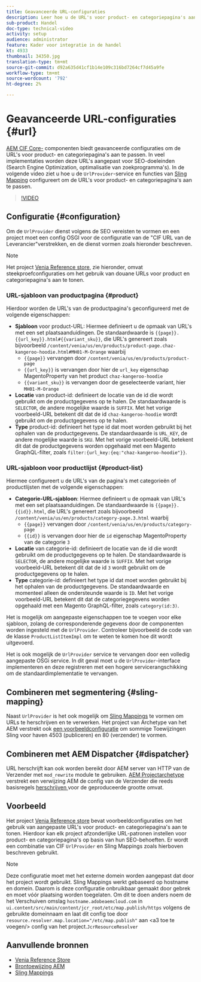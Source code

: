 ```yaml
---
title: Geavanceerde URL-configuraties
description: Leer hoe u de URL's voor product- en categoriepagina's aanpast. Hiermee kunnen implementaties URL's optimaliseren voor zoekprogramma's en detectie bevorderen.
sub-product: Handel
doc-type: technical-video
activity: setup
audience: administrator
feature: Kader voor integratie in de handel
kt: 4933
thumbnail: 34350.jpg
translation-type: tm+mt
source-git-commit: d92a635d41cf1b14e109c316bd7264cf7d45a9fe
workflow-type: tm+mt
source-wordcount: '792'
ht-degree: 2%

---
```


# Geavanceerde URL-configuraties {#url}

[AEM CIF Core-](https://github.com/adobe/aem-core-cif-components) componenten biedt geavanceerde configuraties om de URL&#39;s voor product- en categoriepagina&#39;s aan te passen. In veel implementaties worden deze URL&#39;s aangepast voor SEO-doeleinden (Search Engine Optimization, optimalisatie van zoekprogramma&#39;s).  In de volgende video ziet u hoe u de `UrlProvider`-service en functies van [Sling Mapping](https://sling.apache.org/documentation/the-sling-engine/mappings-for-resource-resolution.html) configureert om de URL&#39;s voor product- en categoriepagina&#39;s aan te passen.

>[!VIDEO](https://video.tv.adobe.com/v/34350/?quality=12)

## Configuratie {#configuration}

Om de `UrlProvider` dienst volgens de SEO vereisten te vormen en een project moet een config OSGI voor de configuratie van de &quot;CIF URL van de Leverancier&quot;verstrekken, en de dienst vormen zoals hieronder beschreven.

>[!NOTE]
>
> Het project [Venia Reference store](https://github.com/adobe/aem-cif-guides-venia), zie hieronder, omvat steekproefconfiguraties om het gebruik van douane URLs voor product en categoriepagina&#39;s aan te tonen.

### URL-sjabloon van productpagina {#product}

Hierdoor worden de URL&#39;s van de productpagina&#39;s geconfigureerd met de volgende eigenschappen:

* **Sjabloon** voor product-URL: Hiermee definieert u de opmaak van URL&#39;s met een set plaatsaanduidingen. De standaardwaarde is `{{page}}.{{url_key}}.html#{{variant_sku}}`, die URL&#39;s genereert zoals bijvoorbeeld `/content/venia/us/en/products/product-page.chaz-kangeroo-hoodie.html#MH01-M-Orange` waarbij
   * `{{page}}` vervangen door  `/content/venia/us/en/products/product-page`
   * `{{url_key}}` is vervangen door hier de  `url_key` eigenschap MagentoProperty van het product  `chaz-kangeroo-hoodie`
   * `{{variant_sku}}` is vervangen door de geselecteerde variant, hier  `MH01-M-Orange`
* **Locatie** van product-id: definieert de locatie van de id die wordt gebruikt om de productgegevens op te halen. De standaardwaarde is `SELECTOR`, de andere mogelijke waarde is `SUFFIX`. Met het vorige voorbeeld-URL betekent dit dat de id `chaz-kangeroo-hoodie` wordt gebruikt om de productgegevens op te halen.
* **Type** product-id: definieert het type id dat moet worden gebruikt bij het ophalen van de productgegevens. De standaardwaarde is `URL_KEY`, de andere mogelijke waarde is `SKU`. Met het vorige voorbeeld-URL betekent dit dat de productgegevens worden opgehaald met een Magento GraphQL-filter, zoals `filter:{url_key:{eq:"chaz-kangeroo-hoodie"}}`.

### URL-sjabloon voor productlijst {#product-list}

Hiermee configureert u de URL&#39;s van de pagina&#39;s met categorieën of productlijsten met de volgende eigenschappen:

* **Categorie-URL-sjabloon**: Hiermee definieert u de opmaak van URL&#39;s met een set plaatsaanduidingen. De standaardwaarde is `{{page}}.{{id}}.html`, die URL&#39;s genereert zoals bijvoorbeeld `/content/venia/us/en/products/category-page.3.html` waarbij
   * `{{page}}` vervangen door  `/content/venia/us/en/products/category-page`
   * `{{id}}` is vervangen door hier de  `id` eigenschap MagentoProperty van de categorie  `3`
* **Locatie** van categorie-id: definieert de locatie van de id die wordt gebruikt om de productgegevens op te halen. De standaardwaarde is `SELECTOR`, de andere mogelijke waarde is `SUFFIX`. Met het vorige voorbeeld-URL betekent dit dat de id `3` wordt gebruikt om de productgegevens op te halen.
* **Type** categorie-id: definieert het type id dat moet worden gebruikt bij het ophalen van de productgegevens. De standaardwaarde en momenteel alleen de ondersteunde waarde is `ID`. Met het vorige voorbeeld-URL betekent dit dat de categoriegegevens worden opgehaald met een Magento GraphQL-filter, zoals `category(id:3)`.

Het is mogelijk om aangepaste eigenschappen toe te voegen voor elke sjabloon, zolang de corresponderende gegevens door de componenten worden ingesteld met de `UrlProvider`. Controleer bijvoorbeeld de code van de klasse `ProductListItemImpl` om te weten te komen hoe dit wordt uitgevoerd.

Het is ook mogelijk de `UrlProvider` service te vervangen door een volledig aangepaste OSGi service. In dit geval moet u de `UrlProvider`-interface implementeren en deze registreren met een hogere servicerangschikking om de standaardimplementatie te vervangen.

## Combineren met segmentering {#sling-mapping}

Naast `UrlProvider` is het ook mogelijk om [Sling Mappings](https://sling.apache.org/documentation/the-sling-engine/mappings-for-resource-resolution.html) te vormen om URLs te herschrijven en te verwerken. Het project van Archetype van het AEM verstrekt ook [een voorbeeldconfiguratie](https://github.com/adobe/aem-cif-project-archetype/tree/master/src/main/archetype/samplecontent/src/main/content/jcr_root/etc/map.publish) om sommige Toewijzingen Sling voor haven 4503 (publiceren) en 80 (verzender) te vormen.

## Combineren met AEM Dispatcher {#dispatcher}

URL herschrijft kan ook worden bereikt door AEM server van HTTP van de Verzender met `mod_rewrite` module te gebruiken. [AEM Projectarchetype](https://github.com/adobe/aem-project-archetype) verstrekt een verwijzing AEM de config van de Verzender die reeds basisregels [herschrijven ](https://github.com/adobe/aem-project-archetype/tree/master/src/main/archetype/dispatcher.cloud) voor de geproduceerde grootte omvat.

## Voorbeeld

Het project [Venia Reference store](https://github.com/adobe/aem-cif-guides-venia) bevat voorbeeldconfiguraties om het gebruik van aangepaste URL&#39;s voor product- en categoriepagina&#39;s aan te tonen. Hierdoor kan elk project afzonderlijke URL-patronen instellen voor product- en categoriepagina&#39;s op basis van hun SEO-behoeften. Er wordt een combinatie van CIF `UrlProvider` en Sling Mappings zoals hierboven beschreven gebruikt.

>[!NOTE]
>
>Deze configuratie moet met het externe domein worden aangepast dat door het project wordt gebruikt. Sling Mappings werkt gebaseerd op hostname en domein. Daarom is deze configuratie onbruikbaar gemaakt door gebrek en moet vóór plaatsing worden toegelaten. Om dit te doen anders noem de het Verschuiven omslag `hostname.adobeaemcloud.com` in `ui.content/src/main/content/jcr_root/etc/map.publish/https` volgens de gebruikte domeinnaam en laat dit config toe door `resource.resolver.map.location="/etc/map.publish"` aan &lt;a3 toe te voegen/> config van het project.`JcrResourceResolver`

## Aanvullende bronnen

* [Venia Reference Store](https://github.com/adobe/aem-cif-guides-venia)
* [Brontoewijzing AEM](https://docs.adobe.com/content/help/en/experience-manager-65/deploying/configuring/resource-mapping.html)
* [Sling Mappings](https://sling.apache.org/documentation/the-sling-engine/mappings-for-resource-resolution.html)
